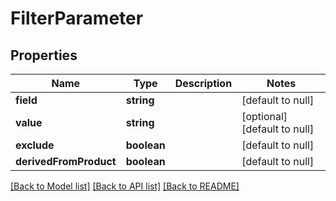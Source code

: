 # FilterParameter

## Properties
Name | Type | Description | Notes
------------ | ------------- | ------------- | -------------
**field** | **string** |  | [default to null]
**value** | **string** |  | [optional] [default to null]
**exclude** | **boolean** |  | [default to null]
**derivedFromProduct** | **boolean** |  | [default to null]

[[Back to Model list]](../README.md#documentation-for-models) [[Back to API list]](../README.md#documentation-for-api-endpoints) [[Back to README]](../README.md)


